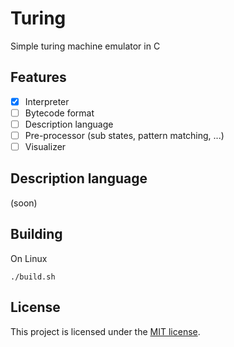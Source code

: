 # Turing 

Simple turing machine emulator in C

## Features

- [x] Interpreter
- [ ] Bytecode format
- [ ] Description language
- [ ] Pre-processor (sub states, pattern matching, ...)
- [ ] Visualizer

## Description language

(soon)

## Building

On Linux

```
./build.sh
```

## License

This project is licensed under the [MIT license](LICENSE).
